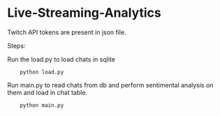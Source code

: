 # Live-Streaming-Analytics

Twitch API tokens are present in json file.

Steps:

Run the load.py to load chats in sqlite

        python load.py


Run main.py to read chats from db and perform sentimental analysis on them and load in chat table.

        python main.py
